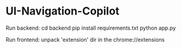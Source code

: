 # UI-Navigation-Copilot

Run backend:
cd backend
pip install requirements.txt
python app.py

Run frontend:
unpack 'extension' dir in the chrome://extensions
